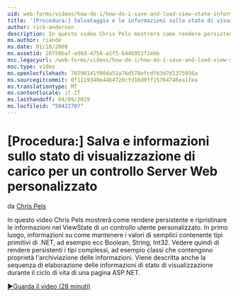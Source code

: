 ```yaml
---
uid: web-forms/videos/how-do-i/how-do-i-save-and-load-view-state-information-for-a-custom-web-server-control
title: '[Procedura:] Salvataggio e le informazioni sullo stato di visualizzazione di carico per un oggetto personalizzato di controllo Server Web | Microsoft Docs'
author: rick-anderson
description: In questo video Chris Pels mostrerà come rendere persistente e ripristinare le informazioni nel ViewState di un controllo utente personalizzato. In primo luogo, informazioni su come rendere persistente un valore semplice...
ms.author: riande
ms.date: 01/18/2008
ms.assetid: 20750baf-ad6d-4754-a1f5-644b952f2ebb
msc.legacyurl: /web-forms/videos/how-do-i/how-do-i-save-and-load-view-state-information-for-a-custom-web-server-control
msc.type: video
ms.openlocfilehash: 70290141f08da51a76d578efcdf63d7d1375936a
ms.sourcegitcommit: 0f1119340e4464720cfd16d0ff15764746ea1fea
ms.translationtype: MT
ms.contentlocale: it-IT
ms.lasthandoff: 04/09/2019
ms.locfileid: "59422707"
---
```

# <a name="how-do-i-save-and-load-view-state-information-for-a-custom-web-server-control"></a>[Procedura:] Salva e informazioni sullo stato di visualizzazione di carico per un controllo Server Web personalizzato

da [Chris Pels](https://twitter.com/chrispels)

In questo video Chris Pels mostrerà come rendere persistente e ripristinare le informazioni nel ViewState di un controllo utente personalizzato. In primo luogo, informazioni su come mantenere i valori di semplici contenente tipi primitivi di .NET, ad esempio ecc Boolean, String, Int32. Vedere quindi di rendere persistenti i tipi complessi, ad esempio classi che contengono proprietà l'archiviazione delle informazioni. Viene descritta anche la sequenza di elaborazione delle informazioni di stato di visualizzazione durante il ciclo di vita di una pagina ASP.NET.

[&#9654;Guarda il video (28 minuti)](https://channel9.msdn.com/Blogs/ASP-NET-Site-Videos/how-do-i-save-and-load-view-state-information-for-a-custom-web-server-control)
